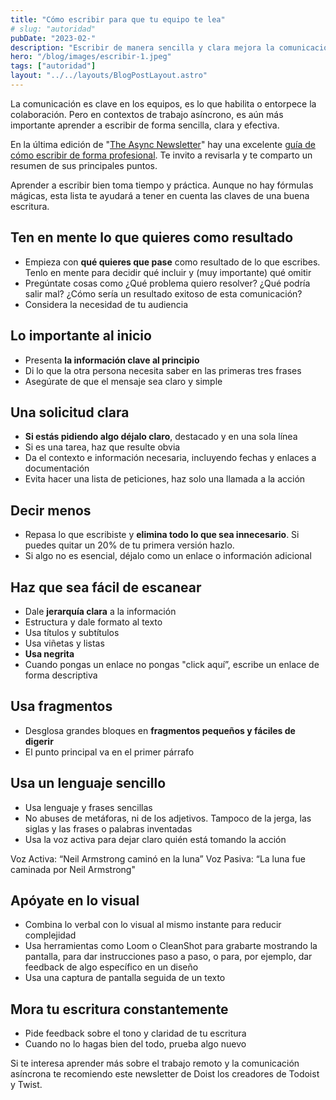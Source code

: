 ```yaml
---
title: "Cómo escribir para que tu equipo te lea"
# slug: "autoridad"
pubDate: "2023-02-"
description: "Escribir de manera sencilla y clara mejora la comunicación en equipos de trabajo asíncrono. Se recomienda comenzar con la información clave, hacer solicitudes claras y simplificar el mensaje eliminando lo innecesario. Utilizar formatos estructurados, lenguaje simple y elementos visuales facilita la comprensión y efectividad de la escritura"
hero: "/blog/images/escribir-1.jpeg"
tags: ["autoridad"]
layout: "../../layouts/BlogPostLayout.astro"
---
```

La comunicación es clave en los equipos, es lo que habilita o entorpece la colaboración. Pero en contextos de trabajo asíncrono, es aún más importante aprender a escribir de forma sencilla, clara y efectiva.

En la última edición de "[The Async Newsletter](https://async.twist.com/)" hay una excelente [guía de cómo escribir de forma profesional](https://async.twist.com/writing-at-work/). Te invito a revisarla y te comparto un resumen de sus principales puntos.

Aprender a escribir bien toma tiempo y práctica. Aunque no hay fórmulas mágicas, esta lista te ayudará a tener en cuenta las claves de una buena escritura.

## Ten en mente lo que quieres como resultado
- Empieza con **qué quieres que pase** como resultado de lo que escribes. Tenlo en mente para decidir qué incluir y (muy importante) qué omitir
- Pregúntate cosas como ¿Qué problema quiero resolver? ¿Qué podría salir mal? ¿Cómo sería un resultado exitoso de esta comunicación?
- Considera la necesidad de tu audiencia

## Lo importante al inicio
- Presenta **la información clave al principio**
- Di lo que la otra persona necesita saber en las primeras tres frases
- Asegúrate de que el mensaje sea claro y simple

## Una solicitud clara
- **Si estás pidiendo algo déjalo claro**, destacado y en una sola línea
- Si es una tarea, haz que resulte obvia
- Da el contexto e información necesaria, incluyendo fechas y enlaces a documentación
- Evita hacer una lista de peticiones, haz solo una llamada a la acción

## Decir menos
- Repasa lo que escribiste y **elimina todo lo que sea innecesario**. Si puedes quitar un 20% de tu primera versión hazlo.
- Si algo no es esencial, déjalo como un enlace o información adicional

## Haz que sea fácil de escanear
- Dale **jerarquía clara** a la información
- Estructura y dale formato al texto
- Usa títulos y subtítulos
- Usa viñetas y listas
- **Usa negrita**
- Cuando pongas un enlace no pongas "click aquí”, escribe un enlace de forma descriptiva

## Usa fragmentos
- Desglosa grandes bloques en **fragmentos pequeños y fáciles de digerir**
- El punto principal va en el primer párrafo

## Usa un lenguaje sencillo
- Usa lenguaje y frases sencillas
- No abuses de metáforas, ni de los adjetivos. Tampoco de la jerga, las siglas y las frases o palabras inventadas
- Usa la voz activa para dejar claro quién está tomando la acción

Voz Activa: “Neil Armstrong caminó en la luna”
Voz Pasiva: “La luna fue caminada por Neil Armstrong"

## Apóyate en lo visual
- Combina lo verbal con lo visual al mismo instante para reducir complejidad
- Usa herramientas como Loom o CleanShot para grabarte mostrando la pantalla, para dar instrucciones paso a paso, o para, por ejemplo, dar feedback de algo específico en un diseño
- Usa una captura de pantalla seguida de un texto

## Mora tu escritura constantemente
- Pide feedback sobre el tono y claridad de tu escritura
- Cuando no lo hagas bien del todo, prueba algo nuevo

Si te interesa aprender más sobre el trabajo remoto y la comunicación asíncrona te recomiendo este newsletter de Doist los creadores de Todoist y Twist.